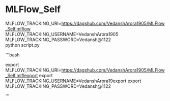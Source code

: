 # MLFlow_Self

MLFLOW_TRACKING_URI=https://dagshub.com/VedanshArora1905/MLFlow_Self.mlflow \
MLFLOW_TRACKING_USERNAME=VedanshArora1905 \
MLFLOW_TRACKING_PASSWORD=Vedansh@1122 \
python script.py


'''bash

export MLFLOW_TRACKING_URI=https://dagshub.com/VedanshArora1905/MLFlow_Self.mlflexport
export MLFLOW_TRACKING_USERNAME=VedanshArora19export
export MLFLOW_TRACKING_PASSWORD=Vedansh@1122

'''